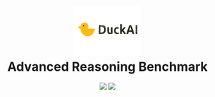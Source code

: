 <h1 align="center">
  <a href="https://duckai.org"><img src="https://raw.githubusercontent.com/TheDuckAI/community-website/main/public/logo-arb-pic.png" alt="duckai logo" width="150"></a>
  <br/>
  Advanced Reasoning Benchmark
  </br>
</h1>

<p align="center">
    <img src="https://img.shields.io/github/checks-status/TheDuckAI/arb/main?style=flat-square">
    <img src="https://img.shields.io/badge/License-GPLv3-blue.svg">
</p>
